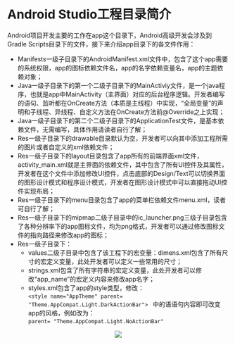 # Android Studio工程目录简介  

Android项目开发主要的工作在app这个目录下，Android高级开发会涉及到Gradle Scripts目录下的文件，接下来介绍app目录下的各文件作用：  
* Manifests一级子目录下的AndroidManifest.xml文件中，包含了这个app需要的系统权限，app的图标依赖文件名，app的名字依赖变量名，app的主题依赖对象；  
* Java一级子目录下的第一个二级子目录下的MainActiviy文件，是一个java程序，也就是app中MainActivity（主界面）对应的后台程序逻辑。开发者编写的语句、监听都在OnCreate方法（本质是主线程）中实现，“全局变量”的声明和子线程、异线程、自定义方法在OnCreate方法前@Override之上实现；  
* Java一级子目录下的第二个二级子目录下的ApplicationTest文件，是基本依赖文件，无需编写，具体作用请读者自行了解；  
* Res一级子目录下的drawable目录默认为空，开发者可以向其中添加工程所需的图片或者自定义的xml依赖文件；  
* Res一级子目录下的layout目录包含了app所有的前端界面xml文件，activity_main.xml就是主界面的依赖文件，其中包含了所有UI控件及其属性，开发者在这个文件中添加修改UI控件，点击底部的Design/Text可以切换界面的图形设计模式和程序设计模式，开发者在图形设计模式中可以直接拖动UI控件实现布局；  
* Res一级子目录下的menu目录包含了app的菜单栏依赖文件menu.xml，读者可自行了解；  
* Res一级子目录下的mipmap二级子目录中的ic_launcher.png三级子目录包含了各种分辨率下的app图标文件，均为png格式，开发者可以通过修改图标文件的指向路径来修改app的图标；  
* Res一级子目录下：
	* values二级子目录中包含了该工程下的宏变量：dimens.xml包含了所有尺寸的宏定义变量，此处开发者可以定义一些常用的尺寸；	* strings.xml包含了所有字符串的宏定义变量，此处开发者可以修改“app_name”的宏定义内容来修改app名字；	* styles.xml包含了app的style类型，修改：  
`<style name="AppTheme" parent= "Theme.AppCompat.Light.DarkActionBar"> `
 中的语语句内容即可改变app的风格，例如改为：  
`parent= "Theme.AppCompat.Light.NoActionBar"`

<div align="center"><image src = https://raw.githubusercontent.com/Thelordofdream/Android-Introduction/master/images/029.png onload = 'this.width=400'/></div>
